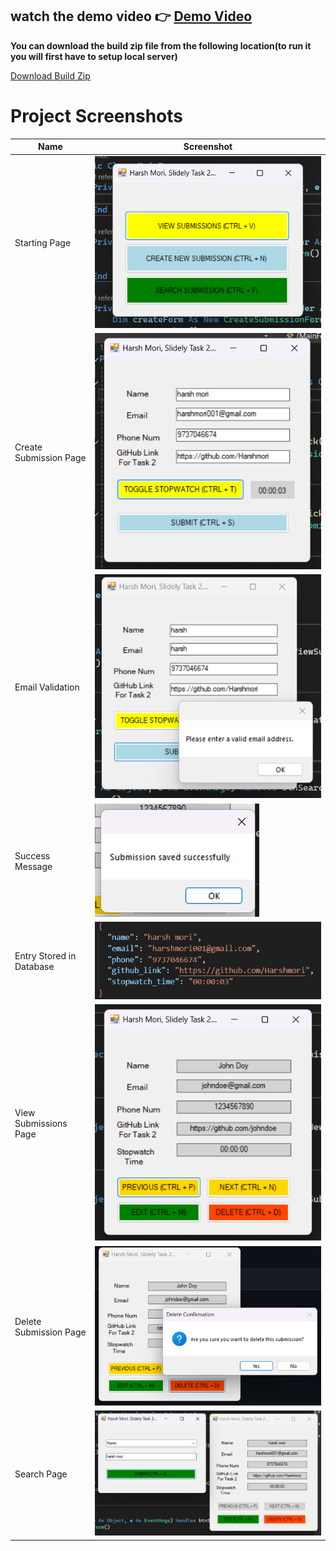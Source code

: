## watch the demo video 👉 [Demo Video](https://drive.google.com/file/d/1lnatM7KR2twpHj1vhA0Y-Lo5zMQbUnT6/view?usp=sharing)

**You can download the build zip file from the following location(to run it you will first have to setup local server)**

[Download Build Zip](/FormAppBuild.zip)

# Project Screenshots

| Name                      | Screenshot                                                                                 |
|---------------------------|--------------------------------------------------------------------------------------------|
| Starting Page             | ![Starting Page](/images/first_page.png)                                                    |
| Create Submission Page   | ![Create Submission Page](/images/create_submission.png)                                    |
| Email Validation         | ![Email Validation](/images/email_validation.png)                                            |
| Success Message          | ![Success Message](images/sucess_message.png)                                              |
| Entry Stored in Database | ![Entry Stored in Database](/images/dbjson.png)                                              |
| View Submissions Page    | ![View Submissions Page](/images/view_submission.png)                                        |
| Delete Submission Page   | ![Delete Submission Page](/images/delete_submission.png)                                    |
| Search Page              | ![Search Page](/images/search.png)                                                          |
